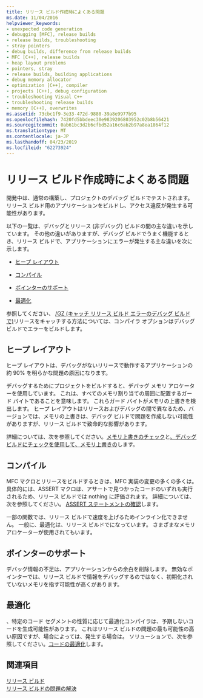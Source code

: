 ```yaml
---
title: リリース ビルド作成時によくある問題
ms.date: 11/04/2016
helpviewer_keywords:
- unexpected code generation
- debugging [MFC], release builds
- release builds, troubleshooting
- stray pointers
- debug builds, difference from release builds
- MFC [C++], release builds
- heap layout problems
- pointers, stray
- release builds, building applications
- debug memory allocator
- optimization [C++], compiler
- projects [C++], debug configuration
- troubleshooting Visual C++
- troubleshooting release builds
- memory [C++], overwrites
ms.assetid: 73cbc1f9-3e33-472d-9880-39a8e9977b95
ms.openlocfilehash: 7420fd5bbdeec30e9839206803952c02b8b56421
ms.sourcegitcommit: 0ab61bc3d2b6cfbd52a16c6ab2b97a8ea1864f12
ms.translationtype: MT
ms.contentlocale: ja-JP
ms.lasthandoff: 04/23/2019
ms.locfileid: "62273924"
---
```

# <a name="common-problems-when-creating-a-release-build"></a>リリース ビルド作成時によくある問題

開発中は、通常の構築し、プロジェクトのデバッグ ビルドでテストされます。 リリース ビルド用のアプリケーションをビルドし、アクセス違反が発生する可能性があります。

以下の一覧は、デバッグとリリース (非デバッグ) ビルドの間の主な違いを示しています。 その他の違いがありますが、デバッグ ビルドでうまく機能するとき、リリース ビルドで、アプリケーションにエラーが発生する主な違いを次に示します。

- [ヒープ レイアウト](#_core_heap_layout)

- [コンパイル](#_core_compilation)

- [ポインターのサポート](#_core_pointer_support)

- [最適化](#_core_optimizations)

参照してください、 [/GZ (キャッチ リリース ビルド エラーのデバッグ ビルドで)](reference/gz-enable-stack-frame-run-time-error-checking.md)リリースをキャッチする方法については、コンパイラ オプションはデバッグ ビルドでエラーをビルドします。

##  <a name="_core_heap_layout"></a> ヒープ レイアウト

ヒープ レイアウトは、デバッグがないリリースで動作するアプリケーションの約 90% を明らかな問題の原因になります。

デバッグするためにプロジェクトをビルドすると、デバッグ メモリ アロケーターを使用しています。 これは、すべてのメモリ割り当ての周囲に配置するガード バイトであることを意味します。 これらガード バイトがメモリの上書きを検出します。 ヒープ レイアウトはリリースおよびデバッグの間で異なるため、バージョンでは、メモリの上書きは、デバッグ ビルドで問題を作成しない可能性がありますが、リリース ビルドで致命的な影響があります。

詳細については、次を参照してください。[メモリ上書きのチェック](checking-for-memory-overwrites.md)と[、デバッグ ビルドにチェックを使用して、メモリ上書きの](using-the-debug-build-to-check-for-memory-overwrite.md)します。

##  <a name="_core_compilation"></a> コンパイル

MFC マクロとリリースをビルドするときは、MFC 実装の変更の多くの多くは。 具体的には、ASSERT マクロは、アサートで見つかったコードのいずれも実行されるため、リリース ビルドでは nothing に評価されます。 詳細については、次を参照してください。 [ASSERT ステートメントの確認](using-verify-instead-of-assert.md)します。

一部の関数では、リリース ビルドで速度を上げるためインライン化できません。 一般に、最適化は、リリース ビルドでになっています。 さまざまなメモリ アロケーターが使用されてもいます。

##  <a name="_core_pointer_support"></a> ポインターのサポート

デバッグ情報の不足は、アプリケーションからの余白を削除します。 無効なポインターでは、リリース ビルドで情報をデバッグするのではなく、初期化されていないメモリを指す可能性が高くがあります。

##  <a name="_core_optimizations"></a> 最適化

、特定のコード セグメントの性質に応じて最適化コンパイラは、予期しないコードを生成可能性があります。 これはリリース ビルドの問題の最も可能性の高い原因ですが、場合によっては、発生する場合は。 ソリューションで、次を参照してください。[コードの最適化](optimizing-your-code.md)します。

## <a name="see-also"></a>関連項目

[リリース ビルド](release-builds.md)<br/>
[リリース ビルドの問題の解決](fixing-release-build-problems.md)

